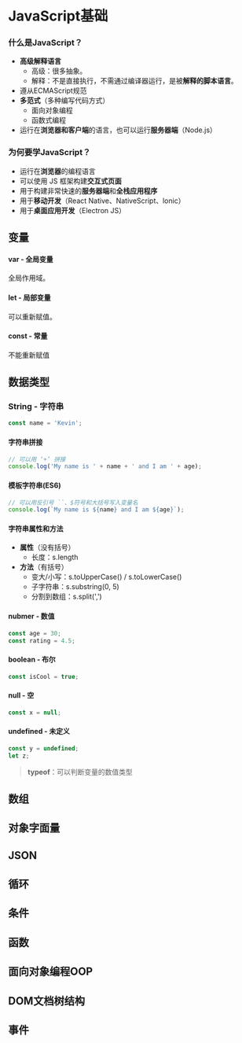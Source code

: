 # JavaScript基础



### 什么是JavaScript？

- **高级解释语言**
  - 高级：很多抽象。
  - 解释：不是直接执行，不需通过编译器运行，是被**解释的脚本语言**。
- 遵从ECMAScript规范
- **多范式**（多种编写代码方式）
  - 面向对象编程
  - 函数式编程
- 运行在**浏览器和客户端**的语言，也可以运行**服务器端**（Node.js）



### 为何要学JavaScript？

- 运行在**浏览器**的编程语言
- 可以使用 JS 框架构建**交互式页面**
- 用于构建非常快速的**服务器端**和**全栈应用程序**
- 用于**移动开发**（React Native、NativeScript、lonic）
- 用于**桌面应用开发**（Electron JS）





## 变量

#### var - 全局变量

全局作用域。

#### let - 局部变量

可以重新赋值。

#### const - 常量

不能重新赋值



## 数据类型

### String - 字符串

```javascript
const name = 'Kevin';
```

#### 字符串拼接

```javascript
// 可以用 ‘+’ 拼接
console.log('My name is ' + name + ' and I am ' + age);
```

#### 模板字符串(ES6)

```javascript
// 可以用反引号 ``、$符号和大括号写入变量名
console.log(`My name is ${name} and I am ${age}`);
```

#### 字符串属性和方法

- **属性**（没有括号）
  - 长度：s.length
- **方法**（有括号）
  - 变大/小写：s.toUpperCase() / s.toLowerCase()
  - 子字符串：s.substring(0, 5)
  - 分割到数组：s.split(',')



#### nubmer - 数值

```javascript
const age = 30;
const rating = 4.5;
```

#### boolean - 布尔

```javascript
const isCool = true;
```

#### null - 空

```javascript
const x = null;
```

#### undefined - 未定义

```javascript
const y = undefined;
let z;
```



> **typeof**：可以判断变量的数值类型



## 数组





## 对象字面量





## JSON





## 循环





## 条件





## 函数





## 面向对象编程OOP





## DOM文档树结构





## 事件





